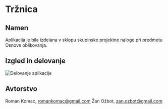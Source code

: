 # Tržnica

## Namen
Aplikacija je bila izdelana v sklopu skupinske projektne naloge pri predmetu Osnove oblikovanja.

## Izgled in delovanje

![Delovanje aplikacije](https://github.com/RomanKomac/Trznica/blob/master/Gif/flow.gif?raw=true)

## Avtorstvo
Roman Komac, romankomac@gmail.com
Žan Ožbot, zan.ozbot@gmail.com

